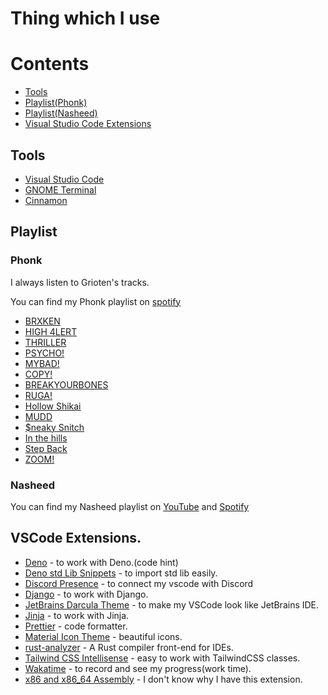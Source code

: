 # Thing which I use

# Contents
- [Tools](https://github.com/triistam/uses#tools)
- [Playlist(Phonk)](https://github.com/triistam/uses#phonk)
- [Playlist(Nasheed)](https://github.com/triistam/uses#nashees)
- [Visual Studio Code Extensions](https://github.com/triistam/uses#vscode-extensions)


## Tools

- [Visual Studio Code](https://code.visualstudio.com/)
- [GNOME Terminal](https://gitlab.gnome.org/GNOME/gnome-terminal)
- [Cinnamon](https://wiki.archlinux.org/title/cinnamon)

## Playlist

### Phonk
I always listen to Grioten's tracks.

You can find my Phonk playlist on [spotify](https://open.spotify.com/playlist/52HE3t7h5dogELchHV8iQq?si=d962437cf33e4081)

- [BRXKEN](https://www.youtube.com/watch?v=POv3xK7Phso)
- [HIGH 4LERT](https://www.youtube.com/watch?v=cZGJCMVVCrU)
- [THRILLER](https://www.youtube.com/watch?v=sdM2rnq8WIM)
- [PSYCHO!](https://www.youtube.com/watch?v=1IvyOUiftIM)
- [MYBAD!](https://www.youtube.com/watch?v=TVqF_jVtgA8)
- [COPY!](https://www.youtube.com/watch?v=uV8MSY_gTUg)
- [BREAKYOURBONES](https://www.youtube.com/watch?v=vAQPzoCrxfM)
- [RUGA!](https://www.youtube.com/watch?v=Ke2rytUslz8)
- [Hollow Shikai](https://www.youtube.com/watch?v=0THfcQTM2Cc)
- [MUDD](https://www.youtube.com/watch?v=G20TxJRTv1A)
- [$neaky Snitch](https://www.youtube.com/watch?v=Q2lK8PGgiaE)
- [In the hills](https://www.youtube.com/watch?v=I7G-YfmKab4)
- [Step Back](https://www.youtube.com/watch?v=ModYrt62Vx0)
- [ZOOM!](https://www.youtube.com/watch?v=gMD_pHHAWXM)

### Nasheed

You can find my Nasheed playlist on [YouTube](https://youtube.com/playlist?list=PLRR3slZDoWCHL5juVi4Oa605E13rde1Ns) and [Spotify](https://open.spotify.com/playlist/2nfcyzVxNn1XzRDTeiD1WD?si=0af698a2df964e2b)


## VSCode Extensions.
- [Deno](https://github.com/denoland/vscode_deno) - to work with Deno.(code hint)
- [Deno std Lib Snippets](https://github.com/bahiirwa/deno-std-lib-snippets) -  to import std lib easily.
- [Discord Presence](https://github.com/iCrawl/discord-vscode) - to connect my vscode with Discord
- [Django](https://github.com/vscode-django/vscode-django) - to work with Django.
- [JetBrains Darcula Theme](https://github.com/Mohamed3nan/JetBrains-Darcula-Theme) -  to make my VSCode look like JetBrains IDE.
- [Jinja](https://github.com/wholroyd/vscode-jinja) - to work with Jinja.
- [Prettier](https://github.com/prettier/prettier-vscode) - code formatter.
- [Material Icon Theme](https://github.com/PKief/vscode-material-icon-theme) - beautiful icons.
- [rust-analyzer](https://github.com/rust-lang/rust-analyzer) -  A Rust compiler front-end for IDEs.
- [Tailwind CSS Intellisense](https://github.com/tailwindlabs/tailwindcss-intellisense) - easy to work with TailwindCSS classes.
- [Wakatime](https://github.com/wakatime/vscode-wakatime) - to record and see my progress(work time).
- [x86 and x86_64 Assembly](https://github.com/13xforever/x86_64-assembly-vscode) - I don't know why I have this extension. 

